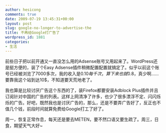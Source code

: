 ```yaml
---
author: hesicong
comments: true
date: 2009-07-19 13:45:31+00:00
layout: post
slug: google-no-longer-to-advertise-the
title: 不再给Google打广告了
wordpress_id: 1881
categories:
- 生活
---
```


前些日子把以前开通又一直没怎么用的Adsense账号又用起来了。WordPress还是挺方便的，装了个Easy Adsense插件稍微配置配置就搞定了。似乎以前这个账号已经被浏览了7000多次，我的收入是0.10$每千次，算下来也就0.8$，真少啊……要靠我这个站到达10$，不知道要天荒地老了。

我也算是比较讨厌广告这个东西的了，装Firefox都要安装Adblock Plus插件并且订阅针对中国的广告的列表。这样上网清净了许多，也少了很多漂浮不定、闪闪烁烁的广告。好吧，既然我也是讨厌广告的，那么，还是不要弄广告好了，反正也不值几个钱，前段时间就算免费给Google打工了好了。

周一，恢复正常作息，每天还是要去METEN，要不然口语又要生疏了。周三，日食，期望天气大好~
